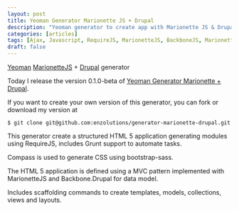 ```yaml
---
layout: post
title: Yeoman Generator Marionette JS + Drupal
description: "Yeoman generator to create app with Marionette JS & Drupal."
categories: [articles]
tags: [Ajax, Javascript, RequireJS, MarionetteJS, BackboneJS, MarionetteJS, Drupal]
draft: false
---
```


[Yeoman](http://yeoman.io) [MarionetteJS](http://marionettejs.com) + [Drupal](drupical.org) generator

Today I release the version 0.1.0-beta of <a href="{{ site.url }}/projects/yeoman_generator_marionette_drupal">Yeoman Generator Marionette + Drupal</a>.

If you want to create your own version of this generator, you can fork or download my version at

```
$ git clone git@github.com:enzolutions/generator-marionette-drupal.git
```

This generator create a structured HTML 5 application generating modules using RequireJS, includes Grunt support to automate tasks.

Compass is used to generate CSS using bootstrap-sass.

The HTML 5 application is defined using a MVC pattern implemented with MarionetteJS and Backbone.Drupal for data model.

Includes scaffolding commands to create templates, models, collections, views and layouts.

